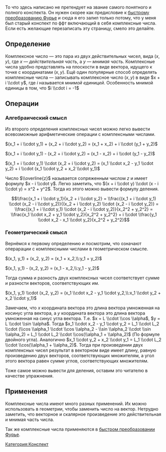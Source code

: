То что здесь написано не претендует на звание самого понятного и полного
конспекта. Он нужен скорее как предисловие к [быстрому преобразованию
Фурье](Быстрое_преобразование_Фурье "wikilink") и сюда я его залил
только потому, что у меня был старый конспект по ффт включающий в
себя комплексные числа. Если есть желающие перезаписать эту
страницу, смело это делайте.

## Определение

Комплексное число — это пара из двух действительных чисел, вида $(x,
y)$, где $x$ — *действительная часть*, а $y$ — *мнимая часть*.
Комплексные числа удобно представлять на плоскости в виде
вектора, идущего к точке с координатами $(x, y)$. Ещё один
популярные способ определять комплексные числа — записывать
комплексное число $(x, y)$ в виде $x + i \\cdot y$, где $i$
называется *мнимой единицей*. Особенность мнимой единицы в том,
что $i \\cdot i = -1$

## Операции

### Алгебраический смысл

Из второго определения комплексных чисел можно легко вывести
всевозможные арифметические операции с комплексными числами.

$(x_1 + i \\cdot y_1) + (x_2 + i \\cdot y_2) = (x_1 + x_2) + i
\\cdot (y_1 + y_2)$

$(x_1 + i \\cdot y_1) - (x_2 + i \\cdot y_2) = (x_1 - x_2) + i
\\cdot (y_1 - y_2)$

$(x_1 + i \\cdot y_1) \\cdot (x_2 + i \\cdot y_2) = (x_1 \\cdot
x_2 - y_1 \\cdot y_2) + i \\cdot (x_1 \\cdot y_2 + x_2 \\cdot
y_1)$

Число $\\overline{z}$ называется сопряженным числом $z$ и имеет формулу
$x - i \\cdot y$. Легко заметить, что $(x + i \\cdot y) \\cdot (x - i
\\cdot y) = x^2 + y^2$. Тогда из этого можно вывести формулу деления.

$$\\frac{x_1 + i \\cdot y_1}{x_2 + i \\cdot y_2} = \\frac{(x_1 + i
\\cdot y_1) \\cdot (x_2 - i \\cdot y_2)}{(x_2 + i \\cdot y_2)
\\cdot (x_2 - i \\cdot y_2)} = \\frac{(x_1 + i \\cdot y_1) \\cdot
(x_2 - i \\cdot y_2)}{x_2^2 + y_2^2} = \\frac{x_1 \\cdot x_2 +
y_1 \\cdot y_2}{x_2^2 + y_2^2} + i \\cdot \\frac{y_1 \\cdot x_2 -
x_1 \\cdot y_2}{x_2^2 + y_2^2}$$

### Геометрический смысл

Вернёмся к первому определению и посмотрим, что означают операрации с
комплексными числами в геометрическом смысле.

$(x_1, y_1) + (x_2, y_2) = (x_1 + x_2,\\:y_1 + y_2)$

$(x_1, y_1) - (x_2, y_2) = (x_1 - x_2,\\:y_1 - y_2)$

Тогда сумма и разность двух комплексных чисел соответствует сумме и
разности векторов, соответствующих им.

$(x_1, y_1) \\cdot (x_2, y_2) = (x_1 \\cdot x_2 - y_1 \\cdot
y_2,\\:x_1 \\cdot y_2 + x_2 \\cdot y_1)$

Замечаем, что $x$ координата вектора это длина вектора умноженная на
косинус угла вектора, а $y$ координата вектора это длина вектора
умноженная на синус угла вектора. Т.е. $x = L \\cdot \\cos \\alpha$,
$y = L \\cdot \\sin \\alpha$. Тогда $x_1 \\cdot x_2 - y_1 \\cdot y_2
= L_1 \\cdot L_2 \\cdot (\\cos \\alpha_1 \\cdot \\cos \\alpha_2 -
\\sin \\alpha_2 \\cdot \\sin \\alpha_2) = L_1 \\cdot L_2 \\cdot
\\cos(\\alpha_1 + \\alpha_2)$ (По формуле двойного угла). Аналогично
$x_1 \\cdot y_2 + x_2 \\cdot y_1 = L_1 \\cdot L_2 \\cdot
\\cos(\\alpha_1 + \\alpha_2)$. Тогда при произведении двух комплексных
чисел результат в векторном виде имеет длину, равную произведению двух
векторов, соответствующих множителям, а угол этого вектора равен сумме
углов, соответствующих множителям.

Тоже самое можно вывести для деления, оставим это читателю в качестве
упражнения.

## Применения

Комплексные числа имеют много разных применений. Их можно использовать в
геометрии, чтобы заменить число на вектор. Нетрудно заметить, что
векторное и скалярное произведение это действительная и мнимая
часть числа.

Так же комплексные числа применяются в [быстром преобразовании
Фурье](Быстрое_преобразование_Фурье "wikilink").

[Категория:Конспект](Категория:Конспект "wikilink")